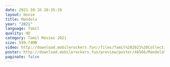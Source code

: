 ```yaml
---
date: 2021-10-16 20:35:19
layout: movie
title: Mandela
year: "2021"
language: Tamil
quality: HD
category: Tamil Movies 2021
size: 599.74MB
video: http://download.mobilerockers.fun//files/Tamil%202021%20Collection/Mandela%20(2021)/Mandela%20(2021)%20Full%20Movies/Mandela%20(2021)%20HDRip/Mandela%20(2021)%20HDRip%20Single%20Part.mp4
poster: http://download.mobilerockers.fun/preview/poster/48566/Mandela%20(2021).png
paginate: false
---
```

